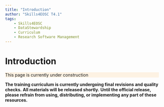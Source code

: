 ```yaml
---
title: "Introduction"
author: "Skills4EOSC T4.1"
tags:
    - Skills4EOSC
    - DataStewardship
    - Curriculum
    - Research Software Management
---
```


# Introduction

<details open markdown style="border-color: #ff9100;">
<summary style="list-style: none; background-color: #ff91001a;">This page is currently under construction</summary>

**The training curriculum is currently undergoing final revisions and quality checks.**
**All materials will be released shortly.**
**Until the official release, please refrain from using, distributing, or implementing any part of these resources.**

</details>
